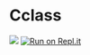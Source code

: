 # Cclass
![](https://travis-ci.org/idosyncrasi/MovingHelper.svg?branch=master)  [![Run on Repl.it](https://repl.it/badge/github/idosyncrasi/Cclass)](https://repl.it/github/idosyncrasi/Cclass)
